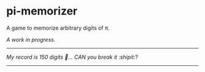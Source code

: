 # pi-memorizer
A game to memorize arbitrary digits of π.

_A work in progress._

--- 

_My record is 150 digits 🤨... CAN you break it :shipit:_?

---
